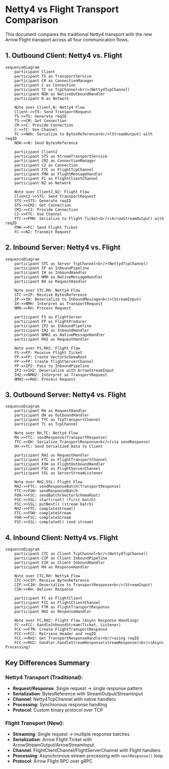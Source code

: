 # Netty4 vs Flight Transport Comparison

This document compares the traditional Netty4 transport with the new Arrow Flight transport across all four communication flows.

## 1. Outbound Client: Netty4 vs. Flight

```mermaid
sequenceDiagram
    participant Client
    participant TS as TransportService
    participant CM as ConnectionManager
    participant C as Connection
    participant TC as TcpChannel<br/>(Netty4TcpChannel)
    participant NOH as NativeOutboundHandler
    participant N as Network

    Note over Client,N: Netty4 Flow
    Client->>TS: Send TransportRequest
    TS->>TS: Generate reqID
    TS->>CM: Get Connection
    CM->>C: Provide Connection
    C->>TC: Use Channel
    TC->>NOH: Serialize to BytesReference<br/>(StreamOutput) with reqID
    NOH->>N: Send BytesReference

    participant Client2
    participant STS as StreamTransportService
    participant CM2 as ConnectionManager
    participant C2 as Connection
    participant FTC as FlightTcpChannel
    participant FMH as FlightMessageHandler
    participant FC as FlightClientChannel
    participant N2 as Network

    Note over Client2,N2: Flight Flow
    Client2->>STS: Send TransportRequest
    STS->>STS: Generate reqID
    STS->>CM2: Get Connection
    CM2->>C2: Provide Connection
    C2->>FTC: Use Channel
    FTC->>FMH: Serialize to Flight Ticket<br/>(ArrowStreamOutput) with reqID
    FMH->>FC: Send Flight Ticket
    FC->>N2: Transmit Request
```

## 2. Inbound Server: Netty4 vs. Flight

```mermaid
sequenceDiagram
    participant STC as Server TcpChannel<br/>(Netty4TcpChannel)
    participant IP as InboundPipeline
    participant IH as InboundHandler
    participant NMH as NativeMessageHandler
    participant RH as RequestHandler

    Note over STC,RH: Netty4 Flow
    STC->>IP: Receive BytesReference
    IP->>IH: Deserialize to InboundMessage<br/>(StreamInput)
    IH->>NMH: Interpret as TransportRequest
    NMH->>RH: Process Request

    participant FS as FlightServer
    participant FP as FlightProducer
    participant IP2 as InboundPipeline
    participant IH2 as InboundHandler
    participant NMH2 as NativeMessageHandler
    participant RH2 as RequestHandler

    Note over FS,RH2: Flight Flow
    FS->>FP: Receive Flight Ticket
    FP->>FP: Create VectorSchemaRoot
    FP->>FP: Create FlightServerChannel
    FP->>IP2: Pass to InboundPipeline
    IP2->>IH2: Deserialize with ArrowStreamInput
    IH2->>NMH2: Interpret as TransportRequest
    NMH2->>RH2: Process Request
```

## 3. Outbound Server: Netty4 vs. Flight

```mermaid
sequenceDiagram
    participant RH as RequestHandler
    participant OH as OutboundHandler
    participant TTC as TcpTransportChannel
    participant TC as TcpChannel

    Note over RH,TC: Netty4 Flow
    RH->>TTC: sendResponse(TransportResponse)
    TTC->>OH: Serialize TransportResponse<br/>(via sendResponse)
    OH->>TC: Send Serialized Data to Client

    participant RH2 as RequestHandler
    participant FTC as FlightTransportChannel
    participant FOH as FlightOutboundHandler
    participant FSC as FlightServerChannel
    participant SSL as ServerStreamListener

    Note over RH2,SSL: Flight Flow
    RH2->>FTC: sendResponseBatch(TransportResponse)
    FTC->>FOH: sendResponseBatch
    FOH->>FSC: sendBatch(VectorSchemaRoot)
    FSC->>SSL: start(root) (first batch)
    FSC->>SSL: putNext() (stream batch)
    RH2->>FTC: completeStream()
    FTC->>FOH: completeStream
    FOH->>FSC: completeStream
    FSC->>SSL: completed() (end stream)
```

## 4. Inbound Client: Netty4 vs. Flight

```mermaid
sequenceDiagram
    participant CTC as Client TcpChannel<br/>(Netty4TcpChannel)
    participant CIP as Client InboundPipeline
    participant CIH as Client InboundHandler
    participant RH as ResponseHandler

    Note over CTC,RH: Netty4 Flow
    CTC->>CIP: Receive BytesReference
    CIP->>CIH: Deserialize to TransportResponse<br/>(StreamInput)
    CIH->>RH: Deliver Response

    participant FC as FlightClient
    participant FCC as FlightClientChannel
    participant FTR as FlightTransportResponse
    participant RH2 as ResponseHandler

    Note over FC,RH2: Flight Flow (Async Response Handling)
    FC->>FCC: handleInboundStream(Ticket, Listener)
    FCC->>FTR: Create FlightTransportResponse
    FCC->>FCC: Retrieve Header and reqID
    FCC->>RH2: Get TransportResponseHandler<br/>using reqID
    FCC->>RH2: handler.handleStreamResponse(streamResponse)<br/>(Async Processing)
```

## Key Differences Summary

### **Netty4 Transport (Traditional)**:
- **Request/Response**: Single request → single response pattern
- **Serialization**: BytesReference with StreamOutput/StreamInput
- **Channel**: Netty4TcpChannel with native handlers
- **Processing**: Synchronous response handling
- **Protocol**: Custom binary protocol over TCP

### **Flight Transport (New)**:
- **Streaming**: Single request → multiple response batches
- **Serialization**: Arrow Flight Ticket with ArrowStreamOutput/ArrowStreamInput
- **Channel**: FlightClientChannel/FlightServerChannel with Flight handlers
- **Processing**: Asynchronous stream processing with `nextResponse()` loop
- **Protocol**: Arrow Flight RPC over gRPC
